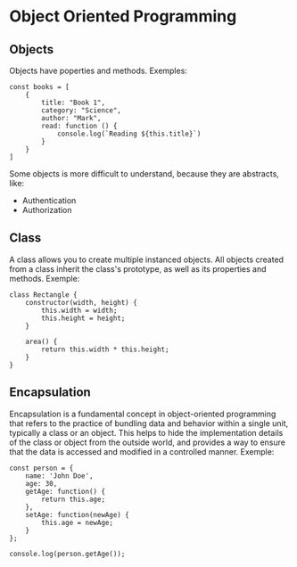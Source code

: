# Object Oriented Programming

## Objects
Objects have poperties and methods. Exemples:

    const books = [
        {
            title: "Book 1",
            category: "Science",
            author: "Mark",
            read: function () {
                console.log(`Reading ${this.title}`)
            }
        }
    ]

Some objects is more difficult to understand, because they are abstracts, like:
- Authentication
- Authorization

## Class
A class allows you to create multiple instanced objects. All objects created from a class inherit the class's prototype, as well as its properties and methods. Exemple:

    class Rectangle {
        constructor(width, height) {
            this.width = width;
            this.height = height;
        }

        area() {
            return this.width * this.height;
        }
    }

## Encapsulation
Encapsulation is a fundamental concept in object-oriented programming that refers to the practice of bundling data and behavior within a single unit, typically a class or an object. This helps to hide the implementation details of the class or object from the outside world, and provides a way to ensure that the data is accessed and modified in a controlled manner. Exemple: 

    const person = {
        name: 'John Doe',
        age: 30,
        getAge: function() {
            return this.age;
        },
        setAge: function(newAge) {
            this.age = newAge;
        }
    };

    console.log(person.getAge());